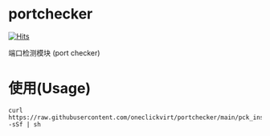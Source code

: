 # portchecker

[![Hits](https://hits.seeyoufarm.com/api/count/incr/badge.svg?url=https%3A%2F%2Fgithub.com%2Foneclickvirt%2Fportchecker&count_bg=%2323E01C&title_bg=%23555555&icon=sonarcloud.svg&icon_color=%23E7E7E7&title=hits&edge_flat=false)](https://hits.seeyoufarm.com)

端口检测模块 (port checker)

# 使用(Usage)

```
curl https://raw.githubusercontent.com/oneclickvirt/portchecker/main/pck_install.sh -sSf | sh
```